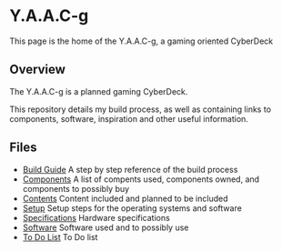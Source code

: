 <!-- ======================================== yaacgindex.md Start ======================================== -->


<!-- ------------------------------ Intro Start ------------------------------ -->

# Y.A.A.C-g

This page is the home of the Y.A.A.C-g, a gaming oriented CyberDeck

<!-- ------------------------------ Intro End ------------------------------ -->


<!-- ------------------------------ Overview Start ------------------------------ -->

## Overview

The Y.A.A.C-g is a planned gaming CyberDeck.

This repository details my build process, as well as containing links to components, software, inspiration and other useful information.

<!-- ------------------------------ Overview End ------------------------------ -->


<!-- ------------------------------ Files Start ------------------------------ -->

## Files

* [Build Guide](yaacgbuild.md) A step by step reference of the build process
* [Components](yaacgcomponents.md) A list of compents used, components owned, and components to possibly buy
* [Contents](yaacgcontent.md) Content included and planned to be included
* [Setup](yaacgsetup.md) Setup steps for the operating systems and software
* [Specifications](yaacgspecs.md) Hardware specifications
* [Software](yaacgsoftware.md) Software used and to possibly use
* [To Do List](yaacgtodo.md) To Do list

<!-- ------------------------------ Files End ------------------------------ -->


<!-- ------------------------------ Outro Start ------------------------------ -->

<!-- ------------------------------ Outro End ------------------------------ -->



<!-- ======================================== yaacgindex.md End ======================================== -->
